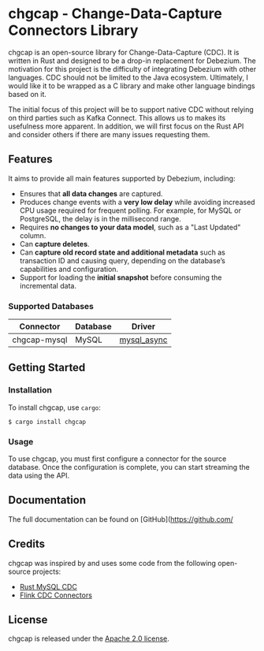 # chgcap - Change-Data-Capture Connectors Library

chgcap is an open-source library for Change-Data-Capture (CDC). It is written in Rust and designed to be a drop-in replacement for Debezium. The motivation for this project is the difficulty of integrating Debezium with other languages. CDC should not be limited to the Java ecosystem. Ultimately, I would like it to be wrapped as a C library and make other language bindings based on it.

The initial focus of this project will be to support native CDC without relying on third parties such as Kafka Connect. This allows us to makes its usefulness more apparent. In addition, we will first focus on the Rust API and consider others if there are many issues requesting them.

## Features

It aims to provide all main features supported by Debezium, including:

- Ensures that **all data changes** are captured.
- Produces change events with a **very low delay** while avoiding increased CPU usage required for frequent polling. For example, for MySQL or PostgreSQL, the delay is in the millisecond range.
- Requires **no changes to your data model**, such as a "Last Updated" column.
- Can **capture deletes**.
- Can **capture old record state and additional metadata** such as transaction ID and causing query, depending on the database’s capabilities and configuration.
- Support for loading the **initial snapshot** before consuming the incremental data.

### Supported Databases

| Connector    | Database | Driver                                                         |
| ------------ | -------- | -------------------------------------------------------------- |
| chgcap-mysql | MySQL    | [mysql_async](https://docs.rs/mysql_async/latest/mysql_async/) |

## Getting Started

### Installation

To install chgcap, use `cargo`:

`$ cargo install chgcap`

### Usage

To use chgcap, you must first configure a connector for the source database. Once the configuration is complete, you can start streaming the data using the API.

## Documentation

The full documentation can be found on [GitHub](https://github.com/

## Credits

chgcap was inspired by and uses some code from the following open-source projects:

- [Rust MySQL CDC](https://github.com/rusuly/mysql_cdc)
- [Flink CDC Connectors](https://github.com/ververica/flink-cdc-connectors)

## License

chgcap is released under the [Apache 2.0 license](LICENSE).
